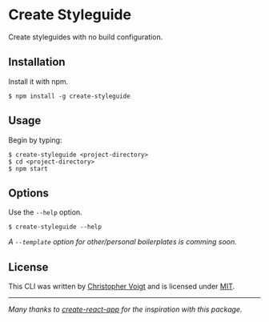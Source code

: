 
# Create Styleguide
Create styleguides with no build configuration.


## Installation
Install it with npm.
```
$ npm install -g create-styleguide 
```


## Usage
Begin by typing:
```
$ create-styleguide <project-directory>
$ cd <project-directory>
$ npm start
```


## Options
Use the `--help` option.
```
$ create-styleguide --help
```

_A `--template` option for other/personal boilerplates is comming soon._


## License
This CLI was written by [Christopher Voigt](https://twitter.com/chlorophyllkid) and is licensed under [MIT](https://github.com/chlorophyllkid/create-styleguide/blob/master/LICENSE).

---

_Many thanks to [create-react-app](https://github.com/facebook/create-react-app) for the inspiration with this package._
